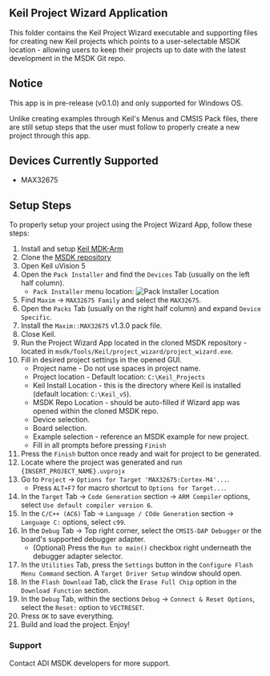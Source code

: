 ## Keil Project Wizard Application

This folder contains the Keil Project Wizard executable and supporting files for creating new Keil projects which points to a user-selectable MSDK location - allowing users to keep their projects up to date with the latest development in the MSDK Git repo.

## Notice

This app is in pre-release (v0.1.0) and only supported for Windows OS.

Unlike creating examples through Keil's Menus and CMSIS Pack files, there are still setup steps that the user must follow to properly create a new project through this app.

## Devices Currently Supported

* MAX32675

## Setup Steps

To properly setup your project using the Project Wizard App, follow these steps:

1. Install and setup [Keil MDK-Arm](https://www.keil.com/download/product/)
2. Clone the [MSDK repository](https://github.com/analogdevicesinc/msdk)
3. Open Keil uVision 5
4. Open the `Pack Installer` and find the `Devices` Tab (usually on the left half column).
    - `Pack Installer` menu location: ![Pack Installer Location](https://github.com/analogdevicesinc/msdk/blob/feat/keil_project_wizard/Tools/Keil/project_wizard/docs/pack_installer_location.png)
5. Find `Maxim` -> `MAX32675 Family` and select the `MAX32675`.
6. Open the `Packs` Tab (usually on the right half column) and expand `Device Specific`.
7. Install the `Maxim::MAX32675` v1.3.0 pack file.
8. Close Keil.
9. Run the Project Wizard App located in the cloned MSDK repository - located in `msdk/Tools/Keil/project_wizard/project_wizard.exe`.
10. Fill in desired project settings in the opened GUI.
    - Project name - Do not use spaces in project name.
    - Project location - Default location: `C:\Keil_Projects`
    - Keil Install Location - this is the directory where Keil is installed (default location: `C:\Keil_v5`).
    - MSDK Repo Location - should be auto-filled if Wizard app was opened within the cloned MSDK repo.
    - Device selection.
    - Board selection.
    - Example selection - reference an MSDK example for new project.
    - Fill in all prompts before pressing `Finish`
11. Press the `Finish` button once ready and wait for project to be generated.
12. Locate where the project was generated and run `{INSERT_PROJECT_NAME}.uvprojx`
13. Go to `Project` -> `Options for Target 'MAX32675:Cortex-M4'...`.
    - Press `ALT+F7` for macro shortcut to `Options for Target...`. 
14. In the `Target` Tab -> `Code Generation` section -> `ARM Compiler` options, select `Use default compiler version 6`.
15. In the `C/C++ (AC6)` Tab -> `Language / COde Generation` section -> `Language C:` options, select `c99`.
16. In the `Debug` Tab -> Top right corner, select the `CMSIS-DAP Debugger` or the board's supported debugger adapter.
    - (Optional) Press the `Run to main()` checkbox right underneath the debugger adapter selector.
17. In the `Utilities` Tab, press the `Settings` button in the `Configure Flash Menu Command` section. A `Target Driver Setup` window should open.
18. In the `Flash Download` Tab, click the `Erase Full Chip` option in the `Download Function` section.
19. In the `Debug` Tab, within the sections `Debug` -> `Connect & Reset Options`, select the `Reset:` option to `VECTRESET`.
20. Press `OK` to save everything.
21. Build and load the project. Enjoy!

### Support

Contact ADI MSDK developers for more support.
